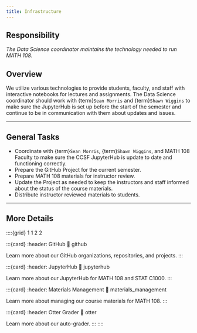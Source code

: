 ```yaml
---
title: Infrastructure
---
```


## Responsibility
_The Data Science coordinator maintains the technology needed to run MATH 108._

## Overview
We utilize various technologies to provide students, faculty, and staff with interactive notebooks for lectures and assignments. The Data Science coordinator should work with {term}`Sean Morris` and {term}`Shawn Wiggins` to make sure the JupyterHub is set up before the start of the semester and continue to be in communication with them about updates and issues.

---

## General Tasks
- Coordinate with {term}`Sean Morris`, {term}`Shawn Wiggins`, and MATH 108 Faculty to make sure the CCSF JupyterHub is update to date and functioning correctly.
- Prepare the GitHub Project for the current semester.
- Prepare MATH 108 materials for instructor review.
- Update the Project as needed to keep the instructors and staff informed about the status of the course materials.
- Distribute instructor reviewed materials to students.

---

## More Details

::::{grid} 1 1 2 2

:::{card}
:header: GitHub 
:link: github

Learn more about our GitHub organizations, repositories, and projects.
:::

:::{card}
:header: JupyterHub
:link: jupyterhub

Learn more about our JupyterHub for MATH 108 and STAT C1000.
:::

:::{card}
:header: Materials Management
:link: materials_management

Learn more about managing our course materials for MATH 108.
:::

:::{card}
:header: Otter Grader
:link: otter

Learn more about our auto-grader.
:::
::::